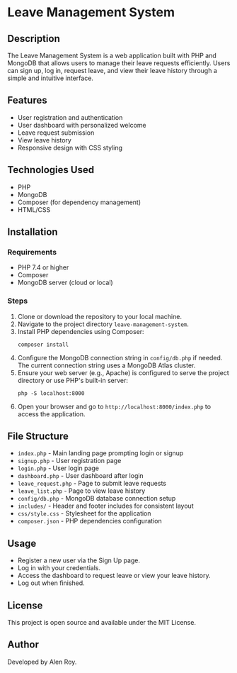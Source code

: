 # Leave Management System

## Description
The Leave Management System is a web application built with PHP and MongoDB that allows users to manage their leave requests efficiently. Users can sign up, log in, request leave, and view their leave history through a simple and intuitive interface.

## Features
- User registration and authentication
- User dashboard with personalized welcome
- Leave request submission
- View leave history
- Responsive design with CSS styling

## Technologies Used
- PHP
- MongoDB
- Composer (for dependency management)
- HTML/CSS

## Installation

### Requirements
- PHP 7.4 or higher
- Composer
- MongoDB server (cloud or local)

### Steps
1. Clone or download the repository to your local machine.
2. Navigate to the project directory `leave-management-system`.
3. Install PHP dependencies using Composer:
   ```
   composer install
   ```
4. Configure the MongoDB connection string in `config/db.php` if needed. The current connection string uses a MongoDB Atlas cluster.
5. Ensure your web server (e.g., Apache) is configured to serve the project directory or use PHP's built-in server:
   ```
   php -S localhost:8000
   ```
6. Open your browser and go to `http://localhost:8000/index.php` to access the application.

## File Structure
- `index.php` - Main landing page prompting login or signup
- `signup.php` - User registration page
- `login.php` - User login page
- `dashboard.php` - User dashboard after login
- `leave_request.php` - Page to submit leave requests
- `leave_list.php` - Page to view leave history
- `config/db.php` - MongoDB database connection setup
- `includes/` - Header and footer includes for consistent layout
- `css/style.css` - Stylesheet for the application
- `composer.json` - PHP dependencies configuration

## Usage
- Register a new user via the Sign Up page.
- Log in with your credentials.
- Access the dashboard to request leave or view your leave history.
- Log out when finished.

## License
This project is open source and available under the MIT License.

## Author
Developed by Alen Roy.
